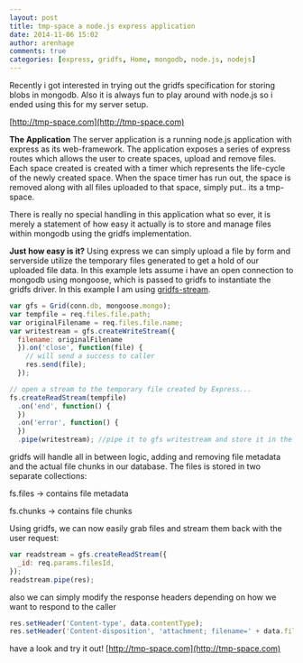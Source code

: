 ```yaml
---
layout: post
title: tmp-space a node.js express application
date: 2014-11-06 15:02
author: arenhage
comments: true
categories: [express, gridfs, Home, mongodb, node.js, nodejs]
---
```

Recently i got interested in trying out the gridfs specification for storing blobs in mongodb. Also it is always fun to play around with node.js so i ended using this for my server setup.

[http://tmp-space.com](http://tmp-space.com)

<!--more-->

<strong>The Application</strong>
The server application is a running node.js application with express as its web-framework. The application exposes a series of express routes which allows the user to create spaces, upload and remove files. Each space created is created with a timer which represents the life-cycle of the newly created space. When the space timer has run out, the space is removed along with all files uploaded to that space, simply put.. its a tmp-space.

There is really no special handling in this application what so ever, it is merely a statement of how easy it actually is to store and manage files within mongodb using the gridfs implementation.

<strong>Just how easy is it?</strong>
Using express we can simply upload a file by form and serverside utilize the temporary files generated to get a hold of our uploaded file data.
In this example lets assume i have an open connection to mongodb using mongoose, which is passed to gridfs to instantiate the gridfs driver. In this example I am using <a href="https://github.com/aheckmann/gridfs-stream" title="gridfs-stream">gridfs-stream</a>.

```javascript
var gfs = Grid(conn.db, mongoose.mongo);
var tempfile = req.files.file.path;
var originalFilename = req.files.file.name;
var writestream = gfs.createWriteStream({
  filename: originalFilename
  }).on('close', function(file) {
    // will send a success to caller
    res.send(file);
  });

// open a stream to the temporary file created by Express...
fs.createReadStream(tempfile)
  .on('end', function() {
  })
  .on('error', function() {
  })
  .pipe(writestream); //pipe it to gfs writestream and store it in the database
```

gridfs will handle all in between logic, adding and removing file metadata and the actual file chunks in our database. The files is stored in two separate collections:

fs.files    -> contains file metadata

fs.chunks   -> contains file chunks

Using gridfs, we can now easily grab files and stream them back with the user request:

```javascript
var readstream = gfs.createReadStream({
  _id: req.params.filesId,
});
readstream.pipe(res);
```

also we can simply modify the response headers depending on how we want to respond to the caller

```javascript
res.setHeader('Content-type', data.contentType);
res.setHeader('Content-disposition', 'attachment; filename=' + data.filename);
```

have a look and try it out! [http://tmp-space.com](http://tmp-space.com)

